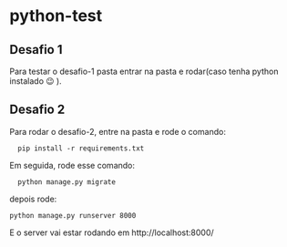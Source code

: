 # python-test

## Desafio 1
Para testar o desafio-1 pasta entrar na pasta e rodar(caso tenha python instalado 😉 ).

## Desafio 2
Para rodar o desafio-2, entre na pasta e rode o comando: 

``` 
  pip install -r requirements.txt  
```

Em seguida, rode esse comando:
```
  python manage.py migrate
```

depois rode:

```
python manage.py runserver 8000
```

E o server vai estar rodando em http://localhost:8000/


